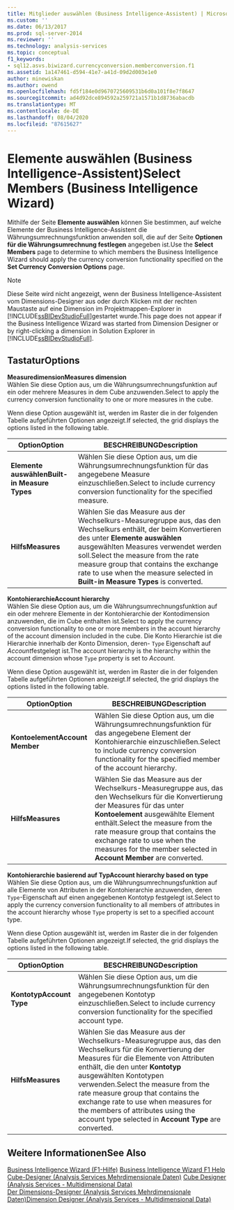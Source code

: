 ```yaml
---
title: Mitglieder auswählen (Business Intelligence-Assistent) | Microsoft-Dokumentation
ms.custom: ''
ms.date: 06/13/2017
ms.prod: sql-server-2014
ms.reviewer: ''
ms.technology: analysis-services
ms.topic: conceptual
f1_keywords:
- sql12.asvs.biwizard.currencyconversion.memberconversion.f1
ms.assetid: 1a147461-d594-41e7-a41d-09d2d003e1e0
author: minewiskan
ms.author: owend
ms.openlocfilehash: fd5f184e0d9670725609531b6d0a101f8e7f8647
ms.sourcegitcommit: ad4d92dce894592a259721a1571b1d8736abacdb
ms.translationtype: MT
ms.contentlocale: de-DE
ms.lasthandoff: 08/04/2020
ms.locfileid: "87615627"
---
```

# <a name="select-members-business-intelligence-wizard"></a><span data-ttu-id="27159-102">Elemente auswählen (Business Intelligence-Assistent)</span><span class="sxs-lookup"><span data-stu-id="27159-102">Select Members (Business Intelligence Wizard)</span></span>
  <span data-ttu-id="27159-103">Mithilfe der Seite **Elemente auswählen** können Sie bestimmen, auf welche Elemente der Business Intelligence-Assistent die Währungsumrechnungsfunktion anwenden soll, die auf der Seite **Optionen für die Währungsumrechnung festlegen** angegeben ist.</span><span class="sxs-lookup"><span data-stu-id="27159-103">Use the **Select Members** page to determine to which members the Business Intelligence Wizard should apply the currency conversion functionality specified on the **Set Currency Conversion Options** page.</span></span>  
  
> [!NOTE]  
>  <span data-ttu-id="27159-104">Diese Seite wird nicht angezeigt, wenn der Business Intelligence-Assistent vom Dimensions-Designer aus oder durch Klicken mit der rechten Maustaste auf eine Dimension im Projektmappen-Explorer in [!INCLUDE[ssBIDevStudioFull](../includes/ssbidevstudiofull-md.md)]gestartet wurde.</span><span class="sxs-lookup"><span data-stu-id="27159-104">This page does not appear if the Business Intelligence Wizard was started from Dimension Designer or by right-clicking a dimension in Solution Explorer in [!INCLUDE[ssBIDevStudioFull](../includes/ssbidevstudiofull-md.md)].</span></span>  
  
## <a name="options"></a><span data-ttu-id="27159-105">Tastatur</span><span class="sxs-lookup"><span data-stu-id="27159-105">Options</span></span>  
 <span data-ttu-id="27159-106">**Measuredimension**</span><span class="sxs-lookup"><span data-stu-id="27159-106">**Measures dimension**</span></span>  
 <span data-ttu-id="27159-107">Wählen Sie diese Option aus, um die Währungsumrechnungsfunktion auf ein oder mehrere Measures in dem Cube anzuwenden.</span><span class="sxs-lookup"><span data-stu-id="27159-107">Select to apply the currency conversion functionality to one or more measures in the cube.</span></span>  
  
 <span data-ttu-id="27159-108">Wenn diese Option ausgewählt ist, werden im Raster die in der folgenden Tabelle aufgeführten Optionen angezeigt.</span><span class="sxs-lookup"><span data-stu-id="27159-108">If selected, the grid displays the options listed in the following table.</span></span>  
  
|<span data-ttu-id="27159-109">Option</span><span class="sxs-lookup"><span data-stu-id="27159-109">Option</span></span>|<span data-ttu-id="27159-110">BESCHREIBUNG</span><span class="sxs-lookup"><span data-stu-id="27159-110">Description</span></span>|  
|------------|-----------------|  
|<span data-ttu-id="27159-111">**Elemente auswählen**</span><span class="sxs-lookup"><span data-stu-id="27159-111">**Built-in Measure Types**</span></span>|<span data-ttu-id="27159-112">Wählen Sie diese Option aus, um die Währungsumrechnungsfunktion für das angegebene Measure einzuschließen.</span><span class="sxs-lookup"><span data-stu-id="27159-112">Select to include currency conversion functionality for the specified measure.</span></span>|  
|<span data-ttu-id="27159-113">**Hilfs**</span><span class="sxs-lookup"><span data-stu-id="27159-113">**Measures**</span></span>|<span data-ttu-id="27159-114">Wählen Sie das Measure aus der Wechselkurs-Measuregruppe aus, das den Wechselkurs enthält, der beim Konvertieren des unter **Elemente auswählen** ausgewählten Measures verwendet werden soll.</span><span class="sxs-lookup"><span data-stu-id="27159-114">Select the measure from the rate measure group that contains the exchange rate to use when the measure selected in **Built-in Measure Types** is converted.</span></span>|  
  
 <span data-ttu-id="27159-115">**Kontohierarchie**</span><span class="sxs-lookup"><span data-stu-id="27159-115">**Account hierarchy**</span></span>  
 <span data-ttu-id="27159-116">Wählen Sie diese Option aus, um die Währungsumrechnungsfunktion auf ein oder mehrere Elemente in der Kontohierarchie der Kontodimension anzuwenden, die im Cube enthalten ist.</span><span class="sxs-lookup"><span data-stu-id="27159-116">Select to apply the currency conversion functionality to one or more members in the account hierarchy of the account dimension included in the cube.</span></span> <span data-ttu-id="27159-117">Die Konto Hierarchie ist die Hierarchie innerhalb der Konto Dimension, deren- `Type` Eigenschaft auf *Account*festgelegt ist.</span><span class="sxs-lookup"><span data-stu-id="27159-117">The account hierarchy is the hierarchy within the account dimension whose `Type` property is set to *Account*.</span></span>  
  
 <span data-ttu-id="27159-118">Wenn diese Option ausgewählt ist, werden im Raster die in der folgenden Tabelle aufgeführten Optionen angezeigt.</span><span class="sxs-lookup"><span data-stu-id="27159-118">If selected, the grid displays the options listed in the following table.</span></span>  
  
|<span data-ttu-id="27159-119">Option</span><span class="sxs-lookup"><span data-stu-id="27159-119">Option</span></span>|<span data-ttu-id="27159-120">BESCHREIBUNG</span><span class="sxs-lookup"><span data-stu-id="27159-120">Description</span></span>|  
|------------|-----------------|  
|<span data-ttu-id="27159-121">**Kontoelement**</span><span class="sxs-lookup"><span data-stu-id="27159-121">**Account Member**</span></span>|<span data-ttu-id="27159-122">Wählen Sie diese Option aus, um die Währungsumrechnungsfunktion für das angegebene Element der Kontohierarchie einzuschließen.</span><span class="sxs-lookup"><span data-stu-id="27159-122">Select to include currency conversion functionality for the specified member of the account hierarchy.</span></span>|  
|<span data-ttu-id="27159-123">**Hilfs**</span><span class="sxs-lookup"><span data-stu-id="27159-123">**Measures**</span></span>|<span data-ttu-id="27159-124">Wählen Sie das Measure aus der Wechselkurs-Measuregruppe aus, das den Wechselkurs für die Konvertierung der Measures für das unter **Kontoelement** ausgewählte Element enthält.</span><span class="sxs-lookup"><span data-stu-id="27159-124">Select the measure from the rate measure group that contains the exchange rate to use when the measures for the member selected in **Account Member** are converted.</span></span>|  
  
 <span data-ttu-id="27159-125">**Kontohierarchie basierend auf Typ**</span><span class="sxs-lookup"><span data-stu-id="27159-125">**Account hierarchy based on type**</span></span>  
 <span data-ttu-id="27159-126">Wählen Sie diese Option aus, um die Währungsumrechnungsfunktion auf alle Elemente von Attributen in der Kontohierarchie anzuwenden, deren `Type`-Eigenschaft auf einen angegebenen Kontotyp festgelegt ist.</span><span class="sxs-lookup"><span data-stu-id="27159-126">Select to apply the currency conversion functionality to all members of attributes in the account hierarchy whose `Type` property is set to a specified account type.</span></span>  
  
 <span data-ttu-id="27159-127">Wenn diese Option ausgewählt ist, werden im Raster die in der folgenden Tabelle aufgeführten Optionen angezeigt.</span><span class="sxs-lookup"><span data-stu-id="27159-127">If selected, the grid displays the options listed in the following table.</span></span>  
  
|<span data-ttu-id="27159-128">Option</span><span class="sxs-lookup"><span data-stu-id="27159-128">Option</span></span>|<span data-ttu-id="27159-129">BESCHREIBUNG</span><span class="sxs-lookup"><span data-stu-id="27159-129">Description</span></span>|  
|------------|-----------------|  
|<span data-ttu-id="27159-130">**Kontotyp**</span><span class="sxs-lookup"><span data-stu-id="27159-130">**Account Type**</span></span>|<span data-ttu-id="27159-131">Wählen Sie diese Option aus, um die Währungsumrechnungsfunktion für den angegebenen Kontotyp einzuschließen.</span><span class="sxs-lookup"><span data-stu-id="27159-131">Select to include currency conversion functionality for the specified account type.</span></span>|  
|<span data-ttu-id="27159-132">**Hilfs**</span><span class="sxs-lookup"><span data-stu-id="27159-132">**Measures**</span></span>|<span data-ttu-id="27159-133">Wählen Sie das Measure aus der Wechselkurs-Measuregruppe aus, das den Wechselkurs für die Konvertierung der Measures für die Elemente von Attributen enthält, die den unter **Kontotyp** ausgewählten Kontotypen verwenden.</span><span class="sxs-lookup"><span data-stu-id="27159-133">Select the measure from the rate measure group that contains the exchange rate to use when measures for the members of attributes using the account type selected in **Account Type** are converted.</span></span>|  
  
## <a name="see-also"></a><span data-ttu-id="27159-134">Weitere Informationen</span><span class="sxs-lookup"><span data-stu-id="27159-134">See Also</span></span>  
 <span data-ttu-id="27159-135">[Business Intelligence Wizard (F1-Hilfe)](business-intelligence-wizard-f1-help.md) </span><span class="sxs-lookup"><span data-stu-id="27159-135">[Business Intelligence Wizard F1 Help](business-intelligence-wizard-f1-help.md) </span></span>  
 <span data-ttu-id="27159-136">[Cube-Designer &#40;Analysis Services Mehrdimensionale Daten&#41;](cube-designer-analysis-services-multidimensional-data.md) </span><span class="sxs-lookup"><span data-stu-id="27159-136">[Cube Designer &#40;Analysis Services - Multidimensional Data&#41;](cube-designer-analysis-services-multidimensional-data.md) </span></span>  
 [<span data-ttu-id="27159-137">Der Dimensions-Designer &#40;Analysis Services Mehrdimensionale Daten&#41;</span><span class="sxs-lookup"><span data-stu-id="27159-137">Dimension Designer &#40;Analysis Services - Multidimensional Data&#41;</span></span>](dimension-designer-analysis-services-multidimensional-data.md)  
  
  
